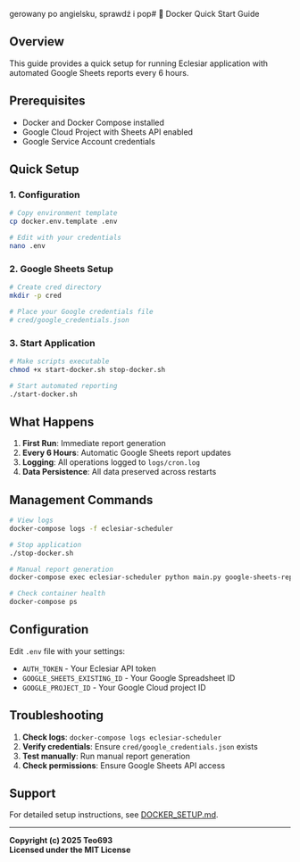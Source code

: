 gerowany po angielsku, sprawdź i pop# 🐳 Docker Quick Start Guide

## Overview

This guide provides a quick setup for running Eclesiar application with automated Google Sheets reports every 6 hours.

## Prerequisites

- Docker and Docker Compose installed
- Google Cloud Project with Sheets API enabled
- Google Service Account credentials

## Quick Setup

### 1. Configuration
```bash
# Copy environment template
cp docker.env.template .env

# Edit with your credentials
nano .env
```

### 2. Google Sheets Setup
```bash
# Create cred directory
mkdir -p cred

# Place your Google credentials file
# cred/google_credentials.json
```

### 3. Start Application
```bash
# Make scripts executable
chmod +x start-docker.sh stop-docker.sh

# Start automated reporting
./start-docker.sh
```

## What Happens

1. **First Run**: Immediate report generation
2. **Every 6 Hours**: Automatic Google Sheets report updates
3. **Logging**: All operations logged to `logs/cron.log`
4. **Data Persistence**: All data preserved across restarts

## Management Commands

```bash
# View logs
docker-compose logs -f eclesiar-scheduler

# Stop application
./stop-docker.sh

# Manual report generation
docker-compose exec eclesiar-scheduler python main.py google-sheets-report

# Check container health
docker-compose ps
```

## Configuration

Edit `.env` file with your settings:
- `AUTH_TOKEN` - Your Eclesiar API token
- `GOOGLE_SHEETS_EXISTING_ID` - Your Google Spreadsheet ID
- `GOOGLE_PROJECT_ID` - Your Google Cloud project ID

## Troubleshooting

1. **Check logs**: `docker-compose logs eclesiar-scheduler`
2. **Verify credentials**: Ensure `cred/google_credentials.json` exists
3. **Test manually**: Run manual report generation
4. **Check permissions**: Ensure Google Sheets API access

## Support

For detailed setup instructions, see [DOCKER_SETUP.md](DOCKER_SETUP.md).

---

**Copyright (c) 2025 Teo693**  
**Licensed under the MIT License**
